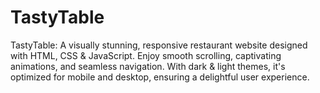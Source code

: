 # TastyTable
TastyTable: A visually stunning, responsive restaurant website designed with HTML, CSS &amp; JavaScript. Enjoy smooth scrolling, captivating animations, and seamless navigation. With dark &amp; light themes, it's optimized for mobile and desktop, ensuring a delightful user experience.
